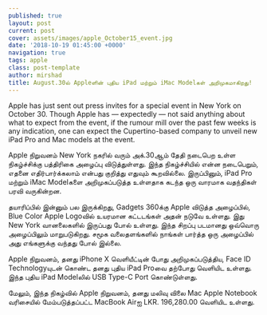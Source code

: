 ```yaml
---
published: true
layout: post
current: post
cover: assets/images/apple_October15_event.jpg
date: '2018-10-19 01:45:00 +0000'
navigation: true
tags: apple
class: post-template
author: mirshad
title: August.30ல் Appleளின் புதிய iPad மற்றும் iMac Modelகள் அறிமுகமாகிறது!
---
```

Apple has just sent out press invites for a special event in New York on October 30. Though Apple has — expectedly — not said anything about what to expect from the event, if the rumour mill over the past few weeks is any indication, one can expect the Cupertino-based company to unveil new iPad Pro and Mac models at the event.

Apple நிறுவனம் New York நகரில் வரும் அக்.30ஆம் தேதி நடைபெற உள்ள நிகழ்ச்சிக்கு பத்திரிகை அழைப்பு விடுத்துள்ளது. இந்த நிகழ்ச்சியில் என்ன நடைபெறும், எதனை எதிர்பார்க்கலாம் என்பது குறித்து எதுவும் கூறவில்லை. இருப்பினும், iPad Pro மற்றும் iMac Modelகளை அறிமுகப்படுத்த உள்ளதாக கடந்த ஒரு வாரமாக வதந்திகள் பரவி வருகின்றன.

தயாரிப்பில் இன்னும் பல இருக்கிறது, Gadgets 360க்கு Apple விடுத்த அழைப்பில், Blue Color Apple Logoவில் உயரமான கட்டடங்கள் அதன் நடுவே உள்ளது. இது New York வானலைகளில் இருப்பது போல் உள்ளது. இந்த சிறப்பு படமானது ஒவ்வொரு அழைப்பிலும் மாறுபடுகிறது. சமூக வலைதளங்களில் நாங்கள் பார்த்த ஒரு அழைப்பில் அது எங்களுக்கு வந்தது போல் இல்லை.

Apple நிறுவனம், தனது iPhone X வெளியீட்டின் போது அறிமுகப்படுத்திய, Face ID Technologyயுடன் கொண்ட தனது புதிய iPad Proவை தற்போது வெளியிட உள்ளது. இந்த புதிய iPad Modelலில் USB Type-C Port கொண்டுள்ளது.

மேலும், இந்த நிகழ்வில் Apple நிறுவனம், தனது மலிவு விலை Mac Apple Notebook வரிசையில் மேம்படுத்தப்பட்ட MacBook Airஐ LKR. 196,280.00 வெளியிட உள்ளது.

